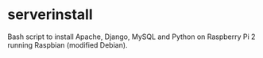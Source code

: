 serverinstall
=============

Bash script to install Apache, Django, MySQL and Python on Raspberry Pi 2 running Raspbian (modified Debian).  

